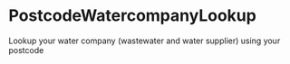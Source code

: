 # PostcodeWatercompanyLookup
Lookup your water company (wastewater and water supplier) using your postcode

